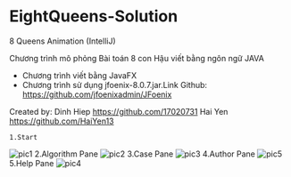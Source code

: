 # EightQueens-Solution
8 Queens Animation (IntelliJ)


Chương trình mô phỏng Bài toán 8 con Hậu viết bằng ngôn ngữ JAVA

- Chương trình viết bằng JavaFX
- Chương trình sử dụng jfoenix-8.0.7.jar.Link Github: https://github.com/jfoenixadmin/JFoenix


Created by:
  Dinh Hiep
  https://github.com/17020731
  Hai Yen
  https://github.com/HaiYen13
  
  
    1.Start
![pic1](https://user-images.githubusercontent.com/37697235/49589938-350c9980-f99d-11e8-820d-6b4cb1dd8bea.png)
    2.Algorithm Pane
![pic2](https://user-images.githubusercontent.com/37697235/49589945-38078a00-f99d-11e8-8428-41cb09475fc3.png)
    3.Case Pane
![pic3](https://user-images.githubusercontent.com/37697235/49589951-3b027a80-f99d-11e8-9b67-770cc391278a.png)
    4.Author Pane
![pic5](https://user-images.githubusercontent.com/37697235/49589976-45247900-f99d-11e8-9c78-56e962f9b8e5.png)
    5.Help Pane
![pic4](https://user-images.githubusercontent.com/37697235/49589975-45247900-f99d-11e8-8cab-674291ef9d52.png)
